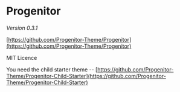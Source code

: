 # Progenitor

*Version 0.3.1*

[https://github.com/Progenitor-Theme/Progenitor](https://github.com/Progenitor-Theme/Progenitor)

MIT Licence

You need the child starter theme -- [https://github.com/Progenitor-Theme/Progenitor-Child-Starter](https://github.com/Progenitor-Theme/Progenitor-Child-Starter)
